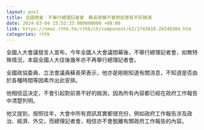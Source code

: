 ```yaml
---
layout: post
title: 全國兩會｜不舉行總理記者會　蘇長荣稱不會對前景有不好揣測
date: 2024-03-04 15:52:33.000000000 +08:00
link: https://news.rthk.hk/rthk/ch/component/k2/1743018-20240304.htm
categories: rthk
---
```


全國人大會議發言人宣布，今年全國人大會議閉幕後，不舉行總理記者會，如無特殊情況，本屆全國人大往後幾年亦不再舉行總理記者會。

全國政協委員、立法會議員蘇長荣表示，他亦是剛剛知道有關消息，不知道是否由於各種時間等因素作出此安排。

他相信這決定，不會引起對前景不好的揣測，因為所有內容都已經在政府工作報告中清楚列明。

他又提到，按照往年，大會中所有資訊其實都很充份，例如政府工作報告涉及政治、經濟、外交，而總理記者會，相信亦不會脫離有關政府工作報告的內容。
